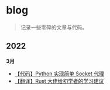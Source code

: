 # blog

> 记录一些零碎的文章与代码。

## 2022

**3月**
- [【代码】Python 实现简单 Socket 代理](./code/socket-proxy.py)
- [【翻译】Rust 大佬给初学者的学习建议](./doc/1.md)
